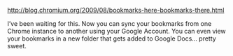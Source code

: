 <!--
slug: google-chrome-adds-bookmark-sync
date: Fri Aug 21 2009 00:24:36 GMT+0200 (CEST)
tags: Google, Chrome
title: Google Chrome Dev Channel Enables Bookmark Sync
id: 167641755
link: http://joreteg.com/post/167641755/google-chrome-adds-bookmark-sync
raw: {"blog_name":"henrikjoreteg","id":167641755,"post_url":"http://joreteg.com/post/167641755/google-chrome-adds-bookmark-sync","slug":"google-chrome-adds-bookmark-sync","type":"link","date":"2009-08-20 22:24:36 GMT","timestamp":1250807076,"state":"published","format":"html","reblog_key":"KKB0qlxH","tags":["Google","Chrome"],"short_url":"http://tmblr.co/ZgL_Yy9-WAR","recommended_source":null,"recommended_color":null,"highlighted":[],"bookmarklet":true,"note_count":0,"source_url":"http://blog.chromium.org/2009/08/bookmarks-here-bookmarks-there.html","source_title":"blog.chromium.org","title":"Google Chrome Dev Channel Enables Bookmark Sync","url":"http://blog.chromium.org/2009/08/bookmarks-here-bookmarks-there.html","link_author":null,"excerpt":null,"publisher":"blog.chromium.org","description":"<p>I&rsquo;ve been waiting for this. Now you can sync your bookmarks from one Chrome instance to another using your Google Account. You can even view your bookmarks in a new folder that gets added to Google Docs&hellip; pretty sweet.</p>","reblog":{"tree_html":"","comment":"<p>I’ve been waiting for this. Now you can sync your bookmarks from one Chrome instance to another using your Google Account. You can even view your bookmarks in a new folder that gets added to Google Docs… pretty sweet.</p>"},"trail":[{"blog":{"name":"henrikjoreteg","active":true,"theme":{"header_full_width":1500,"header_full_height":500,"header_focus_width":676,"header_focus_height":380,"avatar_shape":"circle","background_color":"#F6F6F6","body_font":"Helvetica Neue","header_bounds":"0,1249,380,573","header_image":"http://static.tumblr.com/df7befc8b0387cf597578e613c221cb3/uzkwgdq/FAjnt7hyg/tumblr_static_agmw2bdhkjs4ws4sscw44swgc.jpg","header_image_focused":"http://static.tumblr.com/df7befc8b0387cf597578e613c221cb3/uzkwgdq/1oSnt7hyh/tumblr_static_tumblr_static_agmw2bdhkjs4ws4sscw44swgc_focused_v3.jpg","header_image_scaled":"http://static.tumblr.com/df7befc8b0387cf597578e613c221cb3/uzkwgdq/FAjnt7hyg/tumblr_static_agmw2bdhkjs4ws4sscw44swgc_2048_v2.jpg","header_stretch":true,"link_color":"#529ECC","show_avatar":true,"show_description":true,"show_header_image":true,"show_title":true,"title_color":"#444444","title_font":"Helvetica Neue","title_font_weight":"bold"}},"post":{"id":"167641755"},"content_raw":"<p>I’ve been waiting for this. Now you can sync your bookmarks from one Chrome instance to another using your Google Account. You can even view your bookmarks in a new folder that gets added to Google Docs… pretty sweet.</p>","content":"<p>I’ve been waiting for this. Now you can sync your bookmarks from one Chrome instance to another using your Google Account. You can even view your bookmarks in a new folder that gets added to Google Docs… pretty sweet.</p>","is_current_item":true,"is_root_item":true}],"body":"<a href=\"http://blog.chromium.org/2009/08/bookmarks-here-bookmarks-there.html\">http://blog.chromium.org/2009/08/bookmarks-here-bookmarks-there.html</a>\n\n<p>I&rsquo;ve been waiting for this. Now you can sync your bookmarks from one Chrome instance to another using your Google Account. You can even view your bookmarks in a new folder that gets added to Google Docs&hellip; pretty sweet.</p>"}
publish: 2009-08-021
-->


<http://blog.chromium.org/2009/08/bookmarks-here-bookmarks-there.html>

I’ve been waiting for this. Now you can sync your bookmarks from one
Chrome instance to another using your Google Account. You can even view
your bookmarks in a new folder that gets added to Google Docs… pretty
sweet.

